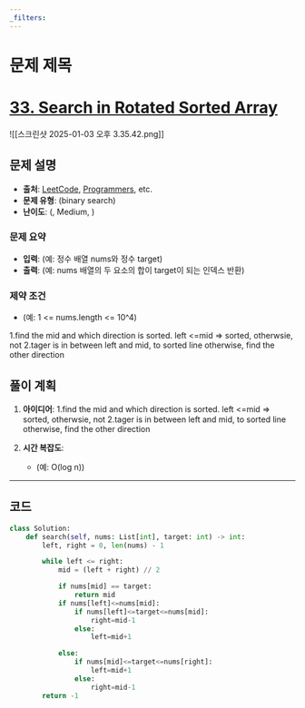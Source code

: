```yaml
---
_filters:
---
```


# 문제 제목
# [33. Search in Rotated Sorted Array](https://leetcode.com/problems/search-in-rotated-sorted-array/)
![[스크린샷 2025-01-03 오후 3.35.42.png]]

## 문제 설명
- **출처**: [LeetCode](https://leetcode.com), [Programmers](https://programmers.co.kr), etc.
- **문제 유형**: (binary search)
- **난이도**: (, Medium, )


### 문제 요약
- **입력**: (예: 정수 배열 nums와 정수 target)
- **출력**: (예: nums 배열의 두 요소의 합이 target이 되는 인덱스 반환)

### 제약 조건
- (예: 1 <= nums.length <= 10^4)


1.find the mid and which direction is sorted. left <=mid => sorted, otherwsie, not 
2.tager is in between left and mid, to sorted line otherwise, find the other direction

## 풀이 계획
1. **아이디어**: 
   1.find the mid and which direction is sorted. left <=mid => sorted, otherwsie, not 
	2.tager is in between left and mid, to sorted line otherwise, find the other direction

3. **시간 복잡도**:
   - (예:  O(log n))

---

## 코드
```python
class Solution:
    def search(self, nums: List[int], target: int) -> int:
        left, right = 0, len(nums) - 1

        while left <= right:
            mid = (left + right) // 2

            if nums[mid] == target:
                return mid
            if nums[left]<=nums[mid]:
                if nums[left]<=target<=nums[mid]:
                    right=mid-1
                else:
                    left=mid+1

            else:
                if nums[mid]<=target<=nums[right]:
                    left=mid+1
                else:
                    right=mid-1
        return -1

        
